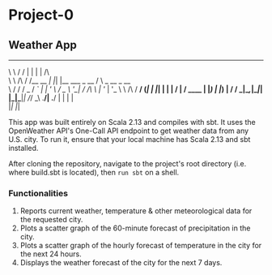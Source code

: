 # Project-0 
## Weather App

 __          __        _   _                                      
 \ \        / /       | | | |                   /\                
  \ \  /\  / /__  __ _| |_| |__   ___ _ __     /  \   _ __  _ __  
   \ \/  \/ / _ \/ _` | __| '_ \ / _ \ '__|   / /\ \ | '_ \| '_ \ 
    \  /\  /  __/ (_| | |_| | | |  __/ |     / ____ \| |_) | |_) |
     \/  \/ \___|\__,_|\__|_| |_|\___|_|    /_/    \_\ .__/| .__/ 
                                                     | |   | |    
                                                     |_|   |_|    

This app was built entirely on Scala 2.13 and compiles with sbt. It uses the OpenWeather API's One-Call API endpoint to get weather data from any U.S. city. To run it, ensure that your local machine has Scala 2.13 and sbt installed. 

After cloning the repository, navigate to the project's root directory (i.e. where build.sbt is located), then `run sbt` on a shell.

### Functionalities
1) Reports current weather, temperature & other meteorological data for the requested city.
2) Plots a scatter graph of the 60-minute forecast of precipitation in the city.
3) Plots a scatter graph of the hourly forecast of temperature in the city for the next 24 hours.
4) Displays the weather forecast of the city for the next 7 days.

